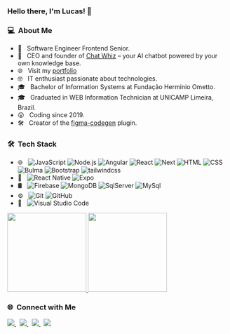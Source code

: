 ### Hello there, I'm Lucas! 👋

<h3> 💻 &nbsp;About Me </h3>

- 🤔 &nbsp; Software Engineer Frontend Senior.  
- 🧠 &nbsp; CEO and founder of [Chat Whiz](https://chat-whiz.com) – your AI chatbot powered by your own knowledge base.  
- 🌐 &nbsp; Visit my [portfolio](https://service-web-portfolio.vercel.app/)  
- 🤓 &nbsp; IT enthusiast passionate about technologies.  
- 🎓 &nbsp; Bachelor of Information Systems at Fundação Herminio Ometto.  
- 🎓 &nbsp; Graduated in WEB Information Technician at UNICAMP Limeira, Brazil.  
- 😲 &nbsp; Coding since 2019.  
- 🛠️ &nbsp; Creator of the [figma-codegen](https://www.figma.com/community/plugin/1314693808615895175/figma-codegen-beta) plugin.

<h3> 🛠 &nbsp;Tech Stack</h3>

- 🌐 &nbsp;
  ![JavaScript](https://img.shields.io/badge/-JavaScript-333333?style=flat&logo=javascript)
  ![Node.js](https://img.shields.io/badge/-Node.js-333333?style=flat&logo=node.js)
  ![Angular](https://img.shields.io/badge/-Angular-333333?style=flat&logo=angular)
  ![React](https://img.shields.io/badge/-React-333333?style=flat&logo=react)
  ![Next](https://img.shields.io/badge/-Next-333333?style=flat&logo=next.js)
  ![HTML](https://img.shields.io/badge/-HTML-333333?style=flat&logo=HTML5)
  ![CSS](https://img.shields.io/badge/-CSS-333333?style=flat&logo=CSS3&logoColor=1572B6)
  ![Bulma](https://img.shields.io/badge/-Bulma-333333?style=flat&logo=bulma&logoColor=563D7C)
  ![Bootstrap](https://img.shields.io/badge/-Bootstrap-333333?style=flat&logo=Bootstrap)
  ![tailwindcss](https://img.shields.io/badge/-tailwindcss-333333?style=flat&logo=tailwindcss)
- :iphone: &nbsp;
  ![React Native](https://img.shields.io/badge/-ReactNative-333333?style=flat&logo=react)
  ![Expo](https://img.shields.io/badge/-Expo-333333?style=flat&logo=expo)
- 🛢 &nbsp;
  ![Firebase](https://img.shields.io/badge/-Firebase-333333?style=flat&logo=firebase)
  ![MongoDB](https://img.shields.io/badge/-MongoDB-333333?style=flat&logo=mongodb)
  ![SqlServer](https://img.shields.io/badge/-SqlServer-333333?style=flat&logo=Microsoft%20SQL%20Server)
  ![MySql](https://img.shields.io/badge/-MySql-333333?style=flat&logo=MySQL)
- ⚙️ &nbsp;
  ![Git](https://img.shields.io/badge/-Git-333333?style=flat&logo=git)
  ![GitHub](https://img.shields.io/badge/-GitHub-333333?style=flat&logo=github)
- 🔧 &nbsp;
  ![Visual Studio Code](https://img.shields.io/badge/-Visual%20Studio%20Code-333333?style=flat&logo=visual-studio-code&logoColor=007ACC)


<p>
<a href="https://github.com/AVS1508">
  <img height="180em" src="https://github-readme-stats.vercel.app/api?username=lucbevilaqua&show_icons=true&theme=radical" />
  <img height="180em" src="https://github-readme-stats-eight-theta.vercel.app/api/top-langs/?username=lucbevilaqua&theme=radical&layout=compact&exclude_lang=java+r" />
</a>
</p>

<h3>🌐 &nbsp;Connect with Me</h3>

<a href="https://www.linkedin.com/in/lucbevilaqua/">
  <img src="https://img.shields.io/badge/lucbevilaqua-0077B5?style=flat-square&logo=LinkedIn&logoColor=white"/>
</a> &nbsp;

<a href="https://figma.com/@luc_bevilaqua">
  <img src="https://img.shields.io/badge/-Lucas%20Bevilaqua-333333?style=flat-square&logo=Figma&logoColor=white"/>
</a> &nbsp;

<a href="https://www.instagram.com/lc_bevilaqua">
  <img src="https://img.shields.io/badge/-@lc_bevilaqua-E4405F?style=flat-square&logo=Instagram&logoColor=white"/>
</a> &nbsp;

<a href="https://medium.com/@lucbevilaqua">
  <img src="https://img.shields.io/badge/-@lucbevilaqua-12100E?style=flat-square&logo=Medium&logoColor=white"/>
</a>
